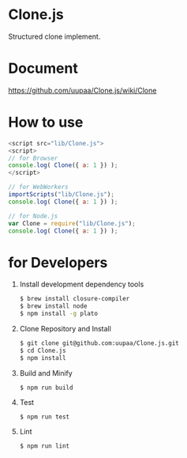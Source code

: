 Clone.js
=========

Structured clone implement.

# Document

https://github.com/uupaa/Clone.js/wiki/Clone

# How to use

```js
<script src="lib/Clone.js">
<script>
// for Browser
console.log( Clone({ a: 1 }) );
</script>
```

```js
// for WebWorkers
importScripts("lib/Clone.js");
console.log( Clone({ a: 1 }) );
```

```js
// for Node.js
var Clone = require("lib/Clone.js");
console.log( Clone({ a: 1 }) );
```

# for Developers

1. Install development dependency tools

    ```sh
    $ brew install closure-compiler
    $ brew install node
    $ npm install -g plato
    ```

2. Clone Repository and Install

    ```sh
    $ git clone git@github.com:uupaa/Clone.js.git
    $ cd Clone.js
    $ npm install
    ```

3. Build and Minify

    `$ npm run build`

4. Test

    `$ npm run test`

5. Lint

    `$ npm run lint`

